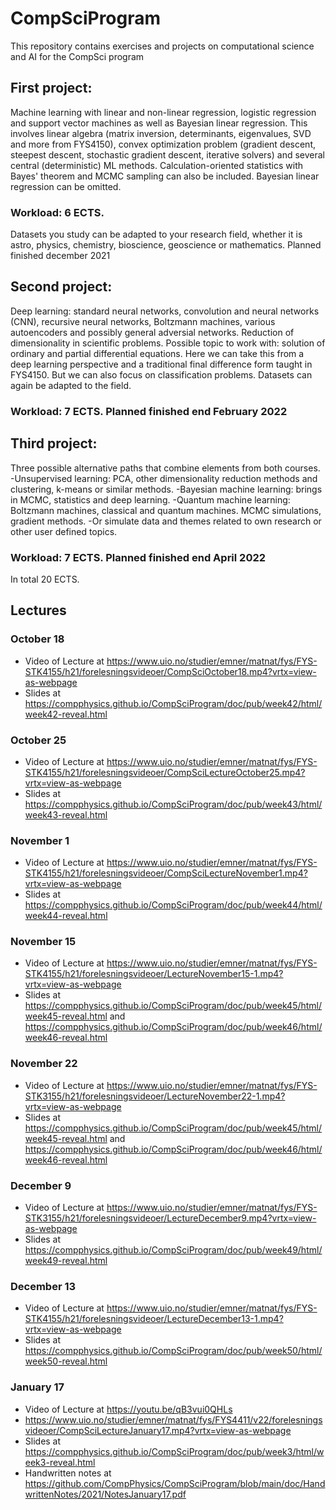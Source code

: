 # CompSciProgram
This repository contains exercises and projects on computational science and AI for the CompSci program

## First project:

Machine learning with linear and non-linear regression, logistic
regression and support vector machines as well as Bayesian linear
regression. This involves linear algebra (matrix inversion,
determinants, eigenvalues, SVD and more from FYS4150), convex
optimization problem (gradient descent, steepest descent, stochastic
gradient descent,  iterative solvers) and several central
(deterministic) ML methods. Calculation-oriented statistics with
Bayes' theorem and MCMC sampling can  also be included. Bayesian linear
regression can be omitted.

### Workload: 6 ECTS.
Datasets you study can be adapted to your research field, whether it
is astro, physics, chemistry, bioscience, geoscience or mathematics.
Planned finished december 2021


## Second project:

Deep learning: standard neural networks, convolution and neural
networks (CNN), recursive neural networks, Boltzmann machines, various autoencoders and possibly general adversial networks. Reduction
of dimensionality in scientific problems. Possible topic to work with:
solution of ordinary and partial differential equations. Here we can
take this from a deep learning perspective and a traditional final
difference form taught in FYS4150. But we can also focus on classification problems.
Datasets can again be adapted to the field.

### Workload: 7 ECTS.  Planned finished end February 2022


## Third project:

Three possible alternative paths that combine elements from both courses.
-Unsupervised learning: PCA, other dimensionality reduction methods and clustering, k-means or similar methods. 
-Bayesian machine learning: brings in MCMC, statistics and deep learning.
-Quantum machine learning: Boltzmann machines, classical and quantum machines. MCMC simulations, gradient methods.
-Or simulate data and themes related to own research or other user defined topics.

### Workload: 7 ECTS.  Planned finished end April 2022

In total 20 ECTS.


##  Lectures

### October 18
- Video of Lecture at https://www.uio.no/studier/emner/matnat/fys/FYS-STK4155/h21/forelesningsvideoer/CompSciOctober18.mp4?vrtx=view-as-webpage
- Slides at https://compphysics.github.io/CompSciProgram/doc/pub/week42/html/week42-reveal.html 

### October 25
- Video of Lecture at https://www.uio.no/studier/emner/matnat/fys/FYS-STK4155/h21/forelesningsvideoer/CompSciLectureOctober25.mp4?vrtx=view-as-webpage
- Slides at https://compphysics.github.io/CompSciProgram/doc/pub/week43/html/week43-reveal.html 

### November 1
- Video of Lecture at https://www.uio.no/studier/emner/matnat/fys/FYS-STK4155/h21/forelesningsvideoer/CompSciLectureNovember1.mp4?vrtx=view-as-webpage
- Slides at https://compphysics.github.io/CompSciProgram/doc/pub/week44/html/week44-reveal.html 

### November 15
- Video of Lecture at https://www.uio.no/studier/emner/matnat/fys/FYS-STK4155/h21/forelesningsvideoer/LectureNovember15-1.mp4?vrtx=view-as-webpage
-  Slides at https://compphysics.github.io/CompSciProgram/doc/pub/week45/html/week45-reveal.html and https://compphysics.github.io/CompSciProgram/doc/pub/week46/html/week46-reveal.html 


### November 22
- Video of Lecture at https://www.uio.no/studier/emner/matnat/fys/FYS-STK3155/h21/forelesningsvideoer/LectureNovember22-1.mp4?vrtx=view-as-webpage
-  Slides at https://compphysics.github.io/CompSciProgram/doc/pub/week45/html/week45-reveal.html and https://compphysics.github.io/CompSciProgram/doc/pub/week46/html/week46-reveal.html 


### December 9
- Video of Lecture at https://www.uio.no/studier/emner/matnat/fys/FYS-STK3155/h21/forelesningsvideoer/LectureDecember9.mp4?vrtx=view-as-webpage
-  Slides at https://compphysics.github.io/CompSciProgram/doc/pub/week49/html/week49-reveal.html 



### December 13
- Video of Lecture at https://www.uio.no/studier/emner/matnat/fys/FYS-STK4155/h21/forelesningsvideoer/LectureDecember13-1.mp4?vrtx=view-as-webpage
-  Slides at https://compphysics.github.io/CompSciProgram/doc/pub/week50/html/week50-reveal.html 

### January 17
- Video of Lecture at https://youtu.be/qB3vui0QHLs
- https://www.uio.no/studier/emner/matnat/fys/FYS4411/v22/forelesningsvideoer/CompSciLectureJanuary17.mp4?vrtx=view-as-webpage
- Slides at https://compphysics.github.io/CompSciProgram/doc/pub/week3/html/week3-reveal.html 
-  Handwritten notes at https://github.com/CompPhysics/CompSciProgram/blob/main/doc/HandwrittenNotes/2021/NotesJanuary17.pdf 
